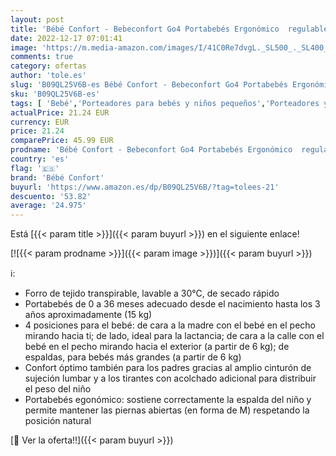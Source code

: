 ```yaml
---
layout: post
title: 'Bébé Confort - Bebeconfort Go4 Portabebés Ergonómico  regulable en 4 posiciones: frente a la mamá y el bebé de cara a la calle  de espaldas y de lado  para bebés desde el nacimiento hasta 15kg  Color gris oscuro'
date: 2022-12-17 07:01:41
image: 'https://m.media-amazon.com/images/I/41C0Re7dvgL._SL500_._SL400_.jpg'
comments: true
category: ofertas
author: 'tole.es'
slug: 'B09QL25V6B-es Bébé Confort - Bebeconfort Go4 Portabebés Ergonómico...'
sku: 'B09QL25V6B-es'
tags: [ 'Bebé','Porteadores para bebés y niños pequeños','Porteadores y accesorios para bebés y niños pequeños','bebé','bebés','bébé','bébé confort','confort','portabebés','🇪🇸', ]
actualPrice: 21.24 EUR
currency: EUR
price: 21.24
comparePrice: 45.99 EUR
prodname: 'Bébé Confort - Bebeconfort Go4 Portabebés Ergonómico  regulable en 4 posiciones: frente a la mamá y el bebé de cara a la calle  de espaldas y de lado  para bebés desde el nacimiento hasta 15kg  Color gris oscuro'
country: 'es'
flag: '🇪🇸'
brand: 'Bébé Confort'
buyurl: 'https://www.amazon.es/dp/B09QL25V6B/?tag=tolees-21'
descuento: '53.82'
average: '24.975'
---
```


Está [{{< param title >}}]({{< param buyurl >}}) en el siguiente enlace!

[![{{< param prodname >}}]({{< param image >}})]({{< param buyurl >}})

ℹ️:

- Forro de tejido transpirable, lavable a 30°C, de secado rápido
- Portabebés de 0 a 36 meses adecuado desde el nacimiento hasta los 3 años aproximadamente (15 kg)
- 4 posiciones para el bebé: de cara a la madre con el bebé en el pecho mirando hacia ti; de lado, ideal para la lactancia; de cara a la calle con el bebé en el pecho mirando hacia el exterior (a partir de 6 kg); de espaldas, para bebés más grandes (a partir de 6 kg)
- Confort óptimo también para los padres gracias al amplio cinturón de sujeción lumbar y a los tirantes con acolchado adicional para distribuir el peso del niño
- Portabebés egonómico: sostiene correctamente la espalda del niño y permite mantener las piernas abiertas (en forma de M) respetando la posición natural

[🛒 Ver la oferta!!]({{< param buyurl >}})
